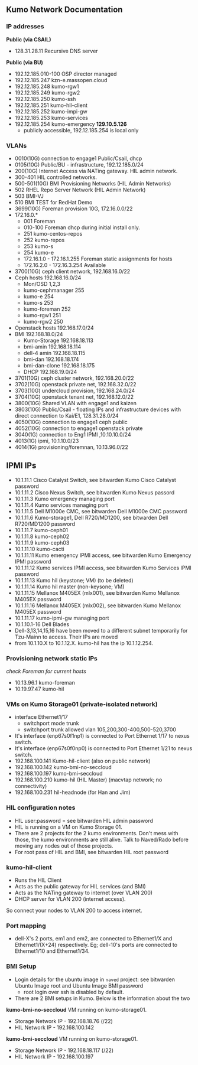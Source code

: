 ## Kumo Network Documentation

### IP addresses

**Public (via CSAIL)**
 -  128.31.28.11        Recursive DNS server

**Public (via BU)**
 -  192.12.185.010-100  OSP director managed
 -  192.12.185.247      kzn-e.massopen.cloud
 -  192.12.185.248      kumo-rgw1
 -  192.12.185.249      kumo-rgw2
 -  192.12.185.250      kumo-ssh
 -  192.12.185.251      kumo-hil-client
 -  192.12.185.252      kumo-impi-gw
 -  192.12.185.253      kumo-services
 -  192.12.185.254      kumo-emergency **129.10.5.126**
     -  publicly accessible, 192.12.185.254 is local only

### VLANs
 -  0010(10G)      connection to engage1 Public/Csail, dhcp
 -  0105(10G)      Public/BU - infrastructure, 192.12.185.0/24
 -  200(10G)       Internet Access via NATing gateway. HIL admin network.
 -  300-401        HIL controlled networks.
 -  500-501(10G)   BMI Provisioning Networks (HIL Admin Networks)
 -  502            RHEL Repo Server Network (HIL Admin Network)
 -  503            BMI-VJ
 -  510            BMI TEST for RedHat Demo
 -  3699(10G)      Foreman provision 10G, 172.16.0.0/22
 -  172.16.0.\*
     -  001     Foreman
     -  010-100 Foreman dhcp during initial install only.
     -  251     kumo-centos-repos
     -  252     kumo-repos
     -  253     kumo-s
     -  254     kumo-e
     -  172.16.1.0 - 172.16.1.255  Foreman static assignments for hosts
     -  172.16.2.0 - 172.16.3.254  Available
 -  3700(10G)      ceph client network, 192.168.16.0/22
 -  Ceph  hosts       192.168.16.0/24
     -  Mon/OSD       1,2,3
     -  kumo-cephmanager 255
     -  kumo-e           254
     -  kumo-s           253
     -  kumo-foreman     252
     -  kumo-rgw1        251
     -  kumo-rgw2        250
 -  Openstack  hosts  192.168.17.0/24
 -  BMI  192.168.18.0/24
     -  Kumo-Storage  192.168.18.113
     -  bmi-amin          192.168.18.114
     -  dell-4 amin       192.168.18.115
     -  bmi-dan           192.168.18.174
     -  bmi-dan-clone     192.168.18.175
     -  DHCP         192.168.19.0/24
 -  3701(10G)      ceph cluster network, 192.168.20.0/22
 -  3702(10G)      openstack private net, 192.168.32.0/22
 -  3703(10G)      undercloud provision, 192.168.24.0/24
 -  3704(10G)      openstack tenant net, 192.168.12.0/22
 -  3800(10G)      Shared VLAN with engage1 and kaizen
 -  3803(10G)      Public/Csail - floating IPs and infrastructure devices with direct connection to Kai/E1, 128.31.28.0/24
 -  4050(10G)      connection to engage1 ceph public
 -  4052(10G)      connection to engage1 openstack private
 -  3040(1G)      connection to Eng1 IPMI ,10.10.10.0/24
 -  4013(1G)      ipmi, 10.1.10.0/23
 -  4014(1G)      provisioning/foremnan, 10.13.96.0/22

## IPMI IPs
 -  10.1.11.1      Cisco Catalyst Switch, see bitwarden Kumo Cisco Catalyst password
 -  10.1.11.2      Cisco Nexus Switch, see bitwarden Kumo Nexus passord
 -  10.1.11.3      Kumo emergency managing port
 -  10.1.11.4      Kumo services managing port
 -  10.1.11.5      Dell M1000e CMC, see bitwarden Dell M1000e CMC password
 -  10.1.11.6      Kumo-storage1, Dell R720/MD1200, see bitwarden Dell R720/MD1200 password
 -  10.1.11.7      kumo-ceph01
 -  10.1.11.8      kumo-ceph02
 -  10.1.11.9      kumo-ceph03
 -  10.1.11.10     kumo-cacti
 -  10.1.11.11     Kumo emergency IPMI access, see bitwarden Kumo Emergency IPMI password
 -  10.1.11.12     Kumo services IPMI access, see bitwarden Kumo Services IPMI password
 -  10.1.11.13     Kumo hil (keystone; VM) (to be deleted)
 -  10.1.11.14     Kumo hil master (non-keysone; VM)
 -  10.1.11.15     Mellanox M405EX (mlx001), see bitwarden Kumo Mellanox M405EX password
 -  10.1.11.16     Mellanox M405EX (mlx002), see bitwarden Kumo Mellanox M405EX password
 -  10.1.11.17     kumo-ipmi-gw managing port
 -  10.1.10.1-16      Dell Blades
 -  Dell-3,13,14,15,16 have been moved to a different subnet temporarily for Tzu-Mainn to access. Their IPs are moved
 -  from 10.1.10.X to 10.1.12.X. kumo-hil has the ip 10.1.12.254. 

### Provisioning network static IPs
*check Foreman for current hosts*
 -  10.13.96.1        kumo-foreman
 -  10.19.97.47       kumo-hil

### VMs on Kumo Storage01 (private-isolated network)
 -  interface Ethernet1/17
     -  switchport mode trunk
     -  switchport trunk allowed vlan 105,200,300-400,500-520,3700
 -  It's interface (enp67s0f1np1) is connected to Port Ethernet 1/17 to nexus
switch.
 -  It's interface (enp67s0f0np0) is connected to Port Ethernet 1/21 to nexus
switch.
 -  192.168.100.141     Kumo-hil-client (also on public network)
 -  192.168.100.142     kumo-bmi-no-seccloud
 -  192.168.100.197     kumo-bmi-seccloud
 -  192.168.100.210     kumo-hil (HIL Master) (macvtap network; no connectivity)
 -  192.168.100.231     hil-headnode (for Han and Jim)

### HIL configuration notes
 -  HIL user:password = see bitwarden HIL admin password
 -  HIL is running on a VM on Kumo Storage 01.
 -  There are 2 projects for the 2 kumo environments. Don't mess with those, the
kumo environments are still alive. Talk to Naved/Rado before moving any nodes
out of those projects.
 -  For root pass of HIL and BMI, see bitwarden HIL root password

### kumo-hil-client
 -  Runs the HIL Client
 -  Acts as the public gateway for HIL services (and BMI)
 -  Acts as the NATing gateway to internet (over VLAN 200)
 -  DHCP server for VLAN 200 (internet access).

So connect your nodes to VLAN 200 to access internet.

### Port mapping
 -  dell-X's 2 ports, em1 and em2, are connected to Ethernet1/X and Ethernet1/(X+24)
respectively. Eg; dell-10's ports are connected to Ethernet1/10 and Ethernet1/34.

### BMI Setup
 -  Login details for the ubuntu image in `naved` project: 
 see bitwarden Ubuntu Image root and Ubuntu Image BMI password
     -  root login over ssh is disabled by default.
 -  There are 2 BMI setups in Kumo. Below is the information about the two

**kumo-bmi-no-seccloud** VM running on kumo-storage01.
 -  Storage Network IP - 192.168.18.76 (/22)
 -  HIL Network IP - 192.168.100.142

**kumo-bmi-seccloud** VM running on kumo-storage01.
 -  Storage Network IP - 192.168.18.117 (/22)
 -  HIL Network IP - 192.168.100.197
